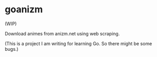 # goanizm

(WIP)

Download animes from anizm.net using web scraping.

(This is a project I am writing for learning Go. So there might be some bugs.)
